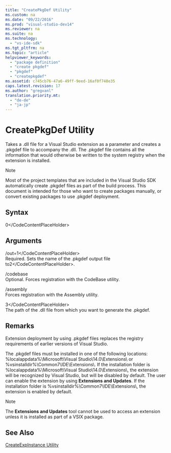 ```yaml
---
title: "CreatePkgDef Utility"
ms.custom: na
ms.date: "09/22/2016"
ms.prod: "visual-studio-dev14"
ms.reviewer: na
ms.suite: na
ms.technology: 
  - "vs-ide-sdk"
ms.tgt_pltfrm: na
ms.topic: "article"
helpviewer_keywords: 
  - "package definition"
  - "create pkgdef"
  - "pkgdef"
  - "createpkgdef"
ms.assetid: c745cb76-47a6-49ff-9eed-16af0f748e35
caps.latest.revision: 17
ms.author: "gregvanl"
translation.priority.mt: 
  - "de-de"
  - "ja-jp"
---
```

# CreatePkgDef Utility
Takes a .dll file for a Visual Studio extension as a parameter and creates a .pkgdef file to accompany the .dll. The .pkgdef file contains all the information that would otherwise be written to the system registry when the extension is installed.  
  
> [!NOTE]
>  Most of the project templates that are included in the Visual Studio SDK automatically create .pkgdef files as part of the build process. This document is intended for those who want to create packages manually, or convert existing packages to use .pkgdef deployment.  
  
## Syntax  
  
<CodeContentPlaceHolder>0\</CodeContentPlaceHolder>  
## Arguments  
 /out=<CodeContentPlaceHolder>1\</CodeContentPlaceHolder>  
 Required. Sets the name of the .pkgdef output file to<CodeContentPlaceHolder>2\</CodeContentPlaceHolder>.  
  
 /codebase  
 Optional. Forces registration with the CodeBase utility.  
  
 /assembly  
 Forces registration with the Assembly utility.  
  
 <CodeContentPlaceHolder>3\</CodeContentPlaceHolder>  
 The path of the .dll file from which you want to generate the .pkgdef.  
  
## Remarks  
 Extension deployment by using .pkgdef files replaces the registry requirements of earlier versions of Visual Studio.  
  
 The .pkgdef files must be installed in one of the following locations: %localappdata%\Microsoft\Visual Studio\14.0\Extensions\ or %vsinstalldir%\Common7\IDE\Extensions\\. If the installation folder is %localappdata%\Microsoft\Visual Studio\14.0\Extensions\\, the extension will be recognized by Visual Studio, but will be disabled by default. The user can enable the extension by using **Extensions and Updates**. If the installation folder is %vsinstalldir%\Common7\IDE\Extensions\\, the extension is enabled by default.  
  
> [!NOTE]
>  The **Extensions and Updates** tool cannot be used to access an extension unless it is installed as part of a VSIX package.  
  
## See Also  
 [CreateExpInstance Utility](../vs140/createexpinstance-utility.md)